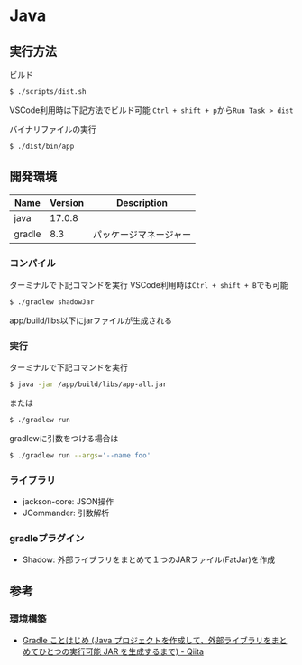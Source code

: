 # Java

## 実行方法

ビルド
```bash
$ ./scripts/dist.sh
```

VSCode利用時は下記方法でビルド可能
`Ctrl + shift + p`から`Run Task > dist`

バイナリファイルの実行
```bash
$ ./dist/bin/app
```

## 開発環境

| Name | Version | Description |
| --- | --- | --- |
| java | 17.0.8 | |
| gradle | 8.3 | パッケージマネージャー |

### コンパイル

ターミナルで下記コマンドを実行
VSCode利用時は`Ctrl + shift + B`でも可能
```bash
$ ./gradlew shadowJar
```

app/build/libs以下にjarファイルが生成される

### 実行

ターミナルで下記コマンドを実行
```bash
$ java -jar /app/build/libs/app-all.jar
```
または
```bash
$ ./gradlew run
```

gradlewに引数をつける場合は
```bash
$ ./gradlew run --args='--name foo'
```

### ライブラリ

- jackson-core: JSON操作
- JCommander: 引数解析

### gradleプラグイン

- Shadow: 外部ライブラリをまとめて１つのJARファイル(FatJar)を作成

## 参考

### 環境構築

- [Gradle ことはじめ (Java プロジェクトを作成して、外部ライブラリをまとめてひとつの実行可能 JAR を生成するまで) - Qiita](https://qiita.com/niwasawa/items/425b766578133f14d516)
